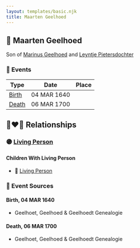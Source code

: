 ```yaml
---
layout: templates/basic.njk
title: Maarten Geelhoed
---
```

## 🔵 Maarten Geelhoed

Son of [Marinus Geelhoed](/people/4/47020978) and [Leyntje Pietersdochter](/people/3/34853086)

### 📆 Events

Type | Date | Place
------ | ------ | ------
[Birth](#event-event-2) | 04 MAR 1640 |
[Death](#event-event-3) | 06 MAR 1700 |

## 👩‍❤️‍👨 Relationships

### 🟣 [Living Person](/people/4/45923848)

#### Children With Living Person
* 🔵 [Living Person](/people/2/2482812)
### 📰 Event Sources

#### <a id="event-event-2"></a> Birth, 04 MAR 1640
* Geelhoet, Geelhoed & Geelhoedt Genealogie

#### <a id="event-event-3"></a> Death, 06 MAR 1700
* Geelhoet, Geelhoed & Geelhoedt Genealogie